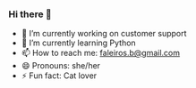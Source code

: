 ### Hi there 👋

- 🔭 I’m currently working on customer support
- 🌱 I’m currently learning Python
- 📫 How to reach me: faleiros.b@gmail.com
- 😄 Pronouns: she/her
- ⚡ Fun fact: Cat lover

